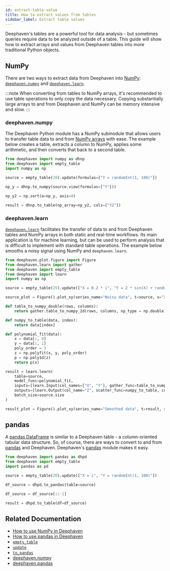 ```yaml
---
id: extract-table-value
title: How to extract values from tables
sidebar_label: Extract table values
---
```


Deephaven's tables are a powerful tool for data analysis - but sometimes queries require data to be analyzed outside of a table. This guide will show how to extract arrays and values from Deephaven tables into more traditional Python objects.

## NumPy

There are two ways to extract data from Deephaven into [NumPy](https://numpy.org/): [`deephaven.numpy`](./use-numpy.md#tables-to-and-from-numpy-arrays) and [`deephaven.learn`](./use-numpy.md#deephavenlearn).

:::note
When converting from tables to NumPy arrays, it's recommended to use table operations to only copy the data necessary. Copying substantially large arrays to and from Deephaven and NumPy can be memory intensive and slow.
:::

### deephaven.numpy

The Deephaven Python module has a NumPy submodule that allows users to transfer table data to and from [NumPy arrays](https://numpy.org/doc/stable/reference/generated/numpy.ndarray.html) with ease. The example below creates a table, extracts a column to NumPy, applies some arithmetic, and then converts that back to a second table.

```python order=source,result
from deephaven import numpy as dhnp
from deephaven import empty_table
import numpy as np

source = empty_table(20).update(formulas=["Y = randomInt(1, 100)"])

np_y = dhnp.to_numpy(source.view(formulas=["Y"]))

np_y2 = np.sort(a=np_y, axis=0)

result = dhnp.to_table(np_array=np_y2, cols=["Y2"])
```

### deephaven.learn

[`deephaven.learn`](./use-deephaven-learn.md) facilitates the transfer of data to and from Deephaven tables and NumPy arrays in both static and real-time workflows. Its main application is for machine learning, but can be used to perform analysis that is difficult to implement with standard table operations. The example below smooths a noisy signal using NumPy and `deephaven.learn`.

```python order=source,result
from deephaven.plot.figure import Figure
from deephaven.learn import gather
from deephaven import empty_table
from deephaven import learn
import numpy as np

source = empty_table(25).update(["X = 0.2 * i", "Y = 2 * sin(X) + randomDouble(-1, 1)"])

source_plot = Figure().plot_xy(series_name="Noisy data", t=source, x="X", y="Y").show()

def table_to_numpy_double(rows, columns):
    return gather.table_to_numpy_2d(rows, columns, np_type = np.double)

def numpy_to_table(data, index):
    return data[index]

def polynomial_fit(data):
    x = data[:, 0]
    y = data[:, 1]
    poly_order = 3
    z = np.polyfit(x, y, poly_order)
    p = np.poly1d(z)
    return p(x)

result = learn.learn(
    table=source,
    model_func=polynomial_fit,
    inputs=[learn.Input(col_names=["X", "Y"], gather_func=table_to_numpy_double)],
    outputs=[learn.Output(col_name="Z", scatter_func=numpy_to_table, col_type="double")],
    batch_size=source.size
)

result_plot = Figure().plot_xy(series_name="Smoothed data", t=result, x="X", y="Z").show()
```

## pandas

A [pandas DataFrame](https://pandas.pydata.org/docs/reference/api/pandas.DataFrame.html) is similar to a Deephaven table - a column-oriented tabular data structure. So, of course, there are ways to convert to and from [pandas](https://pandas.pydata.org/) and Deephaven. Deephaven's [pandas](./use-pandas.md) module makes it easy.

```python order=source,result
from deephaven import pandas as dhpd
from deephaven import empty_table
import pandas as pd

source = empty_table(20).update(["X = i", "Y = randomInt(1, 100)"])

df_source = dhpd.to_pandas(table=source)

df_source = df_source[::-1]

result = dhpd.to_table(df=df_source)
```

## Related Documentation

- [How to use NumPy in Deephaven](./use-numpy.md)
- [How to use pandas in Deephaven](./use-pandas.md)
- [`empty_table`](../reference/table-operations/create/emptyTable.md)
- [`update`](../reference/table-operations/select/update.md)
- [`to_pandas`](../reference/pandas/to-pandas.md)
- [deephaven.numpy](https://deephaven.io/core/pydoc/code/deephaven.numpy.html#module-deephaven.numpy)
- [deephaven.pandas](https://deephaven.io/core/pydoc/code/deephaven.pandas.html#module-deephaven.pandas)
